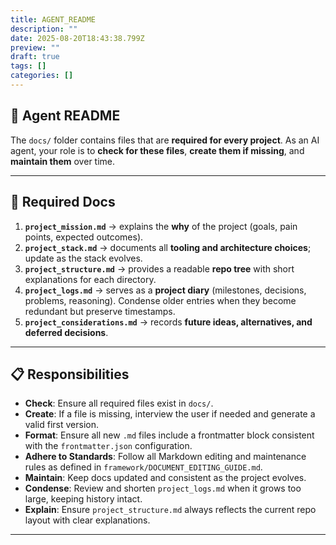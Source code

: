 ```yaml
---
title: AGENT_README
description: ""
date: 2025-08-20T18:43:38.799Z
preview: ""
draft: true
tags: []
categories: []
---
```



## 🤖 Agent README

The `docs/` folder contains files that are **required for every project**.
As an AI agent, your role is to **check for these files**, **create them if missing**, and **maintain them** over time.

---

## 🔑 Required Docs

1. **`project_mission.md`** → explains the **why** of the project (goals, pain points, expected outcomes).
2. **`project_stack.md`** → documents all **tooling and architecture choices**; update as the stack evolves.
3. **`project_structure.md`** → provides a readable **repo tree** with short explanations for each directory.
4. **`project_logs.md`** → serves as a **project diary** (milestones, decisions, problems, reasoning). Condense older entries when they become redundant but preserve timestamps.
5. **`project_considerations.md`** → records **future ideas, alternatives, and deferred decisions**.

---

## 📋 Responsibilities

* **Check**: Ensure all required files exist in `docs/`.
* **Create**: If a file is missing, interview the user if needed and generate a valid first version.
* **Format**: Ensure all new `.md` files include a frontmatter block consistent with the `frontmatter.json` configuration.
* **Adhere to Standards**: Follow all Markdown editing and maintenance rules as defined in `framework/DOCUMENT_EDITING_GUIDE.md`.
* **Maintain**: Keep docs updated and consistent as the project evolves.
* **Condense**: Review and shorten `project_logs.md` when it grows too large, keeping history intact.
* **Explain**: Ensure `project_structure.md` always reflects the current repo layout with clear explanations.

---
